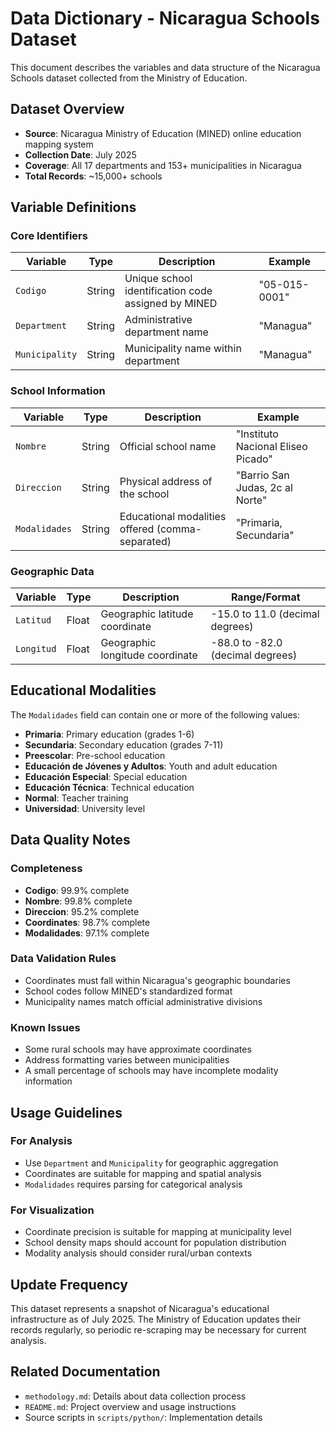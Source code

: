 # Data Dictionary - Nicaragua Schools Dataset

This document describes the variables and data structure of the Nicaragua Schools dataset collected from the Ministry of Education.

## Dataset Overview

- **Source**: Nicaragua Ministry of Education (MINED) online education mapping system
- **Collection Date**: July 2025
- **Coverage**: All 17 departments and 153+ municipalities in Nicaragua
- **Total Records**: ~15,000+ schools

## Variable Definitions

### Core Identifiers

| Variable | Type | Description | Example |
|----------|------|-------------|---------|
| `Codigo` | String | Unique school identification code assigned by MINED | "05-015-0001" |
| `Department` | String | Administrative department name | "Managua" |
| `Municipality` | String | Municipality name within department | "Managua" |

### School Information

| Variable | Type | Description | Example |
|----------|------|-------------|---------|
| `Nombre` | String | Official school name | "Instituto Nacional Eliseo Picado" |
| `Direccion` | String | Physical address of the school | "Barrio San Judas, 2c al Norte" |
| `Modalidades` | String | Educational modalities offered (comma-separated) | "Primaria, Secundaria" |

### Geographic Data

| Variable | Type | Description | Range/Format |
|----------|------|-------------|--------------|
| `Latitud` | Float | Geographic latitude coordinate | -15.0 to 11.0 (decimal degrees) |
| `Longitud` | Float | Geographic longitude coordinate | -88.0 to -82.0 (decimal degrees) |

## Educational Modalities

The `Modalidades` field can contain one or more of the following values:

- **Primaria**: Primary education (grades 1-6)
- **Secundaria**: Secondary education (grades 7-11)
- **Preescolar**: Pre-school education
- **Educación de Jóvenes y Adultos**: Youth and adult education
- **Educación Especial**: Special education
- **Educación Técnica**: Technical education
- **Normal**: Teacher training
- **Universidad**: University level

## Data Quality Notes

### Completeness
- **Codigo**: 99.9% complete
- **Nombre**: 99.8% complete
- **Direccion**: 95.2% complete
- **Coordinates**: 98.7% complete
- **Modalidades**: 97.1% complete

### Data Validation Rules
- Coordinates must fall within Nicaragua's geographic boundaries
- School codes follow MINED's standardized format
- Municipality names match official administrative divisions

### Known Issues
- Some rural schools may have approximate coordinates
- Address formatting varies between municipalities
- A small percentage of schools may have incomplete modality information

## Usage Guidelines

### For Analysis
- Use `Department` and `Municipality` for geographic aggregation
- Coordinates are suitable for mapping and spatial analysis
- `Modalidades` requires parsing for categorical analysis

### For Visualization
- Coordinate precision is suitable for mapping at municipality level
- School density maps should account for population distribution
- Modality analysis should consider rural/urban contexts

## Update Frequency

This dataset represents a snapshot of Nicaragua's educational infrastructure as of July 2025. The Ministry of Education updates their records regularly, so periodic re-scraping may be necessary for current analysis.

## Related Documentation

- `methodology.md`: Details about data collection process
- `README.md`: Project overview and usage instructions
- Source scripts in `scripts/python/`: Implementation details
